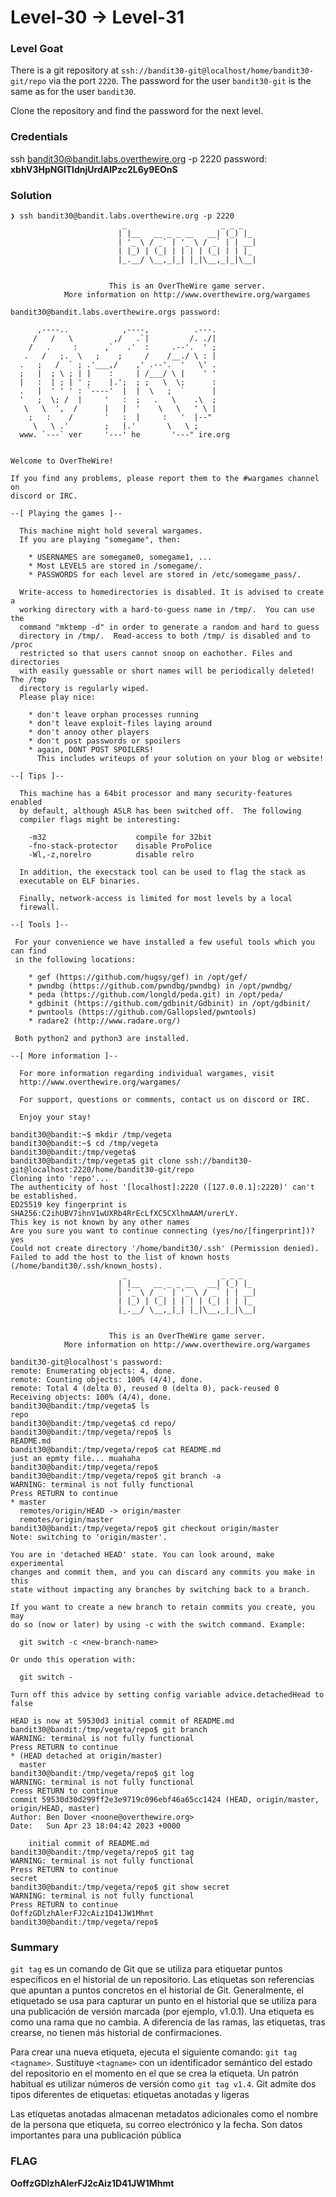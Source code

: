 # Level-30 -> Level-31

### Level Goat
There is a git repository at `ssh://bandit30-git@localhost/home/bandit30-git/repo` via the port `2220`. The password for the user `bandit30-git` is the same as for the user `bandit30`.

Clone the repository and find the password for the next level.
### Credentials
ssh bandit30@bandit.labs.overthewire.org -p 2220
password: **xbhV3HpNGlTIdnjUrdAlPzc2L6y9EOnS**
### Solution
```shell
❯ ssh bandit30@bandit.labs.overthewire.org -p 2220
                         _                     _ _ _   
                        | |__   __ _ _ __   __| (_) |_ 
                        | '_ \ / _` | '_ \ / _` | | __|
                        | |_) | (_| | | | | (_| | | |_ 
                        |_.__/ \__,_|_| |_|\__,_|_|\__|
                                                       

                      This is an OverTheWire game server. 
            More information on http://www.overthewire.org/wargames

bandit30@bandit.labs.overthewire.orgs password: 

      ,----..            ,----,          .---.
     /   /   \         ,/   .`|         /. ./|
    /   .     :      ,`   .'  :     .--'.  ' ;
   .   /   ;.  \   ;    ;     /    /__./ \ : |
  .   ;   /  ` ; .'___,/    ,' .--'.  '   \' .
  ;   |  ; \ ; | |    :     | /___/ \ |    ' '
  |   :  | ; | ' ;    |.';  ; ;   \  \;      :
  .   |  ' ' ' : `----'  |  |  \   ;  `      |
  '   ;  \; /  |     '   :  ;   .   \    .\  ;
   \   \  ',  /      |   |  '    \   \   ' \ |
    ;   :    /       '   :  |     :   '  |--"
     \   \ .'        ;   |.'       \   \ ;
  www. `---` ver     '---' he       '---" ire.org


Welcome to OverTheWire!

If you find any problems, please report them to the #wargames channel on
discord or IRC.

--[ Playing the games ]--

  This machine might hold several wargames.
  If you are playing "somegame", then:

    * USERNAMES are somegame0, somegame1, ...
    * Most LEVELS are stored in /somegame/.
    * PASSWORDS for each level are stored in /etc/somegame_pass/.

  Write-access to homedirectories is disabled. It is advised to create a
  working directory with a hard-to-guess name in /tmp/.  You can use the
  command "mktemp -d" in order to generate a random and hard to guess
  directory in /tmp/.  Read-access to both /tmp/ is disabled and to /proc
  restricted so that users cannot snoop on eachother. Files and directories
  with easily guessable or short names will be periodically deleted! The /tmp
  directory is regularly wiped.
  Please play nice:

    * don't leave orphan processes running
    * don't leave exploit-files laying around
    * don't annoy other players
    * don't post passwords or spoilers
    * again, DONT POST SPOILERS!
      This includes writeups of your solution on your blog or website!

--[ Tips ]--

  This machine has a 64bit processor and many security-features enabled
  by default, although ASLR has been switched off.  The following
  compiler flags might be interesting:

    -m32                    compile for 32bit
    -fno-stack-protector    disable ProPolice
    -Wl,-z,norelro          disable relro

  In addition, the execstack tool can be used to flag the stack as
  executable on ELF binaries.

  Finally, network-access is limited for most levels by a local
  firewall.

--[ Tools ]--

 For your convenience we have installed a few useful tools which you can find
 in the following locations:

    * gef (https://github.com/hugsy/gef) in /opt/gef/
    * pwndbg (https://github.com/pwndbg/pwndbg) in /opt/pwndbg/
    * peda (https://github.com/longld/peda.git) in /opt/peda/
    * gdbinit (https://github.com/gdbinit/Gdbinit) in /opt/gdbinit/
    * pwntools (https://github.com/Gallopsled/pwntools)
    * radare2 (http://www.radare.org/)

 Both python2 and python3 are installed.

--[ More information ]--

  For more information regarding individual wargames, visit
  http://www.overthewire.org/wargames/

  For support, questions or comments, contact us on discord or IRC.

  Enjoy your stay!

bandit30@bandit:~$ mkdir /tmp/vegeta
bandit30@bandit:~$ cd /tmp/vegeta
bandit30@bandit:/tmp/vegeta$ 
bandit30@bandit:/tmp/vegeta$ git clone ssh://bandit30-git@localhost:2220/home/bandit30-git/repo
Cloning into 'repo'...
The authenticity of host '[localhost]:2220 ([127.0.0.1]:2220)' can't be established.
ED25519 key fingerprint is SHA256:C2ihUBV7ihnV1wUXRb4RrEcLfXC5CXlhmAAM/urerLY.
This key is not known by any other names
Are you sure you want to continue connecting (yes/no/[fingerprint])? yes
Could not create directory '/home/bandit30/.ssh' (Permission denied).
Failed to add the host to the list of known hosts (/home/bandit30/.ssh/known_hosts).
                         _                     _ _ _   
                        | |__   __ _ _ __   __| (_) |_ 
                        | '_ \ / _` | '_ \ / _` | | __|
                        | |_) | (_| | | | | (_| | | |_ 
                        |_.__/ \__,_|_| |_|\__,_|_|\__|
                                                       

                      This is an OverTheWire game server. 
            More information on http://www.overthewire.org/wargames

bandit30-git@localhost's password: 
remote: Enumerating objects: 4, done.
remote: Counting objects: 100% (4/4), done.
remote: Total 4 (delta 0), reused 0 (delta 0), pack-reused 0
Receiving objects: 100% (4/4), done.
bandit30@bandit:/tmp/vegeta$ ls
repo
bandit30@bandit:/tmp/vegeta$ cd repo/
bandit30@bandit:/tmp/vegeta/repo$ ls
README.md
bandit30@bandit:/tmp/vegeta/repo$ cat README.md 
just an epmty file... muahaha
bandit30@bandit:/tmp/vegeta/repo$ 
bandit30@bandit:/tmp/vegeta/repo$ git branch -a
WARNING: terminal is not fully functional
Press RETURN to continue 
* master
  remotes/origin/HEAD -> origin/master
  remotes/origin/master
bandit30@bandit:/tmp/vegeta/repo$ git checkout origin/master
Note: switching to 'origin/master'.

You are in 'detached HEAD' state. You can look around, make experimental
changes and commit them, and you can discard any commits you make in this
state without impacting any branches by switching back to a branch.

If you want to create a new branch to retain commits you create, you may
do so (now or later) by using -c with the switch command. Example:

  git switch -c <new-branch-name>

Or undo this operation with:

  git switch -

Turn off this advice by setting config variable advice.detachedHead to false

HEAD is now at 59530d3 initial commit of README.md
bandit30@bandit:/tmp/vegeta/repo$ git branch
WARNING: terminal is not fully functional
Press RETURN to continue 
* (HEAD detached at origin/master)
  master
bandit30@bandit:/tmp/vegeta/repo$ git log
WARNING: terminal is not fully functional
Press RETURN to continue 
commit 59530d30d299ff2e3e9719c096ebf46a65cc1424 (HEAD, origin/master, origin/HEAD, master)
Author: Ben Dover <noone@overthewire.org>
Date:   Sun Apr 23 18:04:42 2023 +0000

    initial commit of README.md
bandit30@bandit:/tmp/vegeta/repo$ git tag
WARNING: terminal is not fully functional
Press RETURN to continue 
secret
bandit30@bandit:/tmp/vegeta/repo$ git show secret 
WARNING: terminal is not fully functional
Press RETURN to continue 
OoffzGDlzhAlerFJ2cAiz1D41JW1Mhmt
bandit30@bandit:/tmp/vegeta/repo$ 
```
### Summary

`git tag` es un comando de Git que se utiliza para etiquetar puntos específicos en el historial de un repositorio. Las etiquetas son referencias que apuntan a puntos concretos en el historial de Git. Generalmente, el etiquetado se usa para capturar un punto en el historial que se utiliza para una publicación de versión marcada (por ejemplo, v1.0.1). Una etiqueta es como una rama que no cambia. A diferencia de las ramas, las etiquetas, tras crearse, no tienen más historial de confirmaciones. 

Para crear una nueva etiqueta, ejecuta el siguiente comando: `git tag <tagname>`. Sustituye `<tagname>` con un identificador semántico del estado del repositorio en el momento en el que se crea la etiqueta. Un patrón habitual es utilizar números de versión como `git tag v1.4`. Git admite dos tipos diferentes de etiquetas: etiquetas anotadas y ligeras

Las etiquetas anotadas almacenan metadatos adicionales como el nombre de la persona que etiqueta, su correo electrónico y la fecha. Son datos importantes para una publicación pública
### FLAG
**OoffzGDlzhAlerFJ2cAiz1D41JW1Mhmt** 